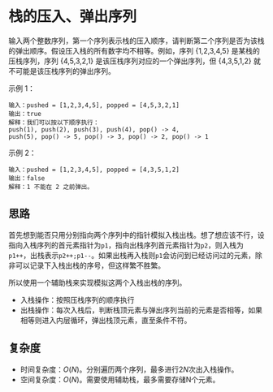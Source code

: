 # 栈的压入、弹出序列

输入两个整数序列，第一个序列表示栈的压入顺序，请判断第二个序列是否为该栈的弹出顺序。假设压入栈的所有数字均不相等。例如，序列 {1,2,3,4,5} 是某栈的压栈序列，序列 {4,5,3,2,1} 是该压栈序列对应的一个弹出序列，但 {4,3,5,1,2} 就不可能是该压栈序列的弹出序列。



示例 1：

```
输入：pushed = [1,2,3,4,5], popped = [4,5,3,2,1]
输出：true
解释：我们可以按以下顺序执行：
push(1), push(2), push(3), push(4), pop() -> 4,
push(5), pop() -> 5, pop() -> 3, pop() -> 2, pop() -> 1
```


示例 2：

```
输入：pushed = [1,2,3,4,5], popped = [4,3,5,1,2]
输出：false
解释：1 不能在 2 之前弹出。
```



## 思路

首先想到能否只用分别指向两个序列中的指针模拟入栈出栈。想了想应该不行，设指向入栈序列的首元素指针为`p1`，指向出栈序列首元素指针为`p2`，则入栈为`p1++`，出栈表示`p2++;p1--`。如果出栈再入栈则`p1`会访问到已经访问过的元素，除非可以记录下入栈出栈的序号，但这样繁不胜繁。

所以使用一个辅助栈来实现模拟这两个入栈出栈的序列。

- 入栈操作：按照压栈序列的顺序执行
- 出栈操作：每次入栈后，判断栈顶元素与弹出序列当前的元素是否相等，如果相等则进入内层循环，弹出栈顶元素，直至条件不符。



## 复杂度

- 时间复杂度：$O(N)$。分别遍历两个序列，最多进行$2N$次出入栈操作。
- 空间复杂度：$O(N)$。需要使用辅助栈，最多需要存储N个元素。


